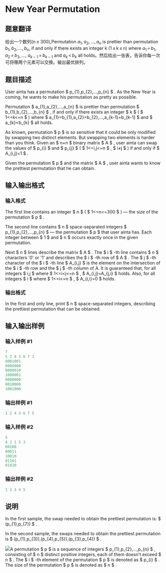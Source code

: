 # New Year Permutation

## 题意翻译

给出一个数列(n ≤ 300),Permutation $a_1$, $a_2$, …, $a_n$ is prettier than permutation $b_1$, $b_2$, …, $b_n$, if and only if there exists an integer k (1 ≤ k ≤ n) where $a_1$ = $b_1$, $a_2$ = $b_2$, …, $a_{k-1}$ = $b_{k-1}$ and $a_k$ < $b_k$ all holds。然后给出一张表，告诉你每一次可将哪两个元素可以交换。输出最优排列。

## 题目描述

User ainta has a permutation $ p_{1},p_{2},...,p_{n} $ . As the New Year is coming, he wants to make his permutation as pretty as possible.

Permutation $ a_{1},a_{2},...,a_{n} $ is prettier than permutation $ b_{1},b_{2},...,b_{n} $ , if and only if there exists an integer $ k $ ( $ 1<=k<=n $ ) where $ a_{1}=b_{1},a_{2}=b_{2},...,a_{k-1}=b_{k-1} $ and $ a_{k}&lt;b_{k} $ all holds.

As known, permutation $ p $ is so sensitive that it could be only modified by swapping two distinct elements. But swapping two elements is harder than you think. Given an $ n×n $ binary matrix $ A $ , user ainta can swap the values of $ p_{i} $ and $ p_{j} $ ( $ 1<=i,j<=n $ , $ i≠j $ ) if and only if $ A_{i,j}=1 $ .

Given the permutation $ p $ and the matrix $ A $ , user ainta wants to know the prettiest permutation that he can obtain.

## 输入输出格式

### 输入格式

The first line contains an integer $ n $ ( $ 1<=n<=300 $ ) — the size of the permutation $ p $ .

The second line contains $ n $ space-separated integers $ p_{1},p_{2},...,p_{n} $ — the permutation $ p $ that user ainta has. Each integer between $ 1 $ and $ n $ occurs exactly once in the given permutation.

Next $ n $ lines describe the matrix $ A $ . The $ i $ -th line contains $ n $ characters '0' or '1' and describes the $ i $ -th row of $ A $ . The $ j $ -th character of the $ i $ -th line $ A_{i,j} $ is the element on the intersection of the $ i $ -th row and the $ j $ -th column of A. It is guaranteed that, for all integers $ i,j $ where $ 1<=i&lt;j<=n $ , $ A_{i,j}=A_{j,i} $ holds. Also, for all integers $ i $ where $ 1<=i<=n $ , $ A_{i,i}=0 $ holds.

### 输出格式

In the first and only line, print $ n $ space-separated integers, describing the prettiest permutation that can be obtained.

## 输入输出样例

### 输入样例 #1

```cpp
7
5 2 4 3 6 7 1
0001001
0000000
0000010
1000001
0000000
0010000
1001000

```
### 输出样例 #1

```cpp
1 2 4 3 6 7 5

```
### 输入样例 #2

```cpp
5
4 2 1 5 3
00100
00011
10010
01101
01010

```
### 输出样例 #2

```cpp
1 2 3 4 5

```
## 说明

In the first sample, the swap needed to obtain the prettiest permutation is: $ (p_{1},p_{7}) $ .

In the second sample, the swaps needed to obtain the prettiest permutation is $ (p_{1},p_{3}),(p_{4},p_{5}),(p_{3},p_{4}) $ .

![](https://cdn.luogu.com.cn/upload/vjudge_pic/CF500B/59b255b2f3043242b52d4ded8b641ffb75297426.png)A permutation $ p $ is a sequence of integers $ p_{1},p_{2},...,p_{n} $ , consisting of $ n $ distinct positive integers, each of them doesn't exceed $ n $ . The $ i $ -th element of the permutation $ p $ is denoted as $ p_{i} $ . The size of the permutation $ p $ is denoted as $ n $ .

